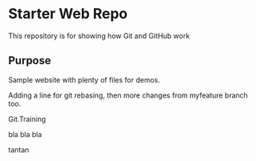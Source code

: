 # Starter Web Repo

This repository is for showing how Git and GitHub work

## Purpose

Sample website with plenty of files for demos.

Adding a line for git rebasing, then more changes from myfeature branch too.


Git.Training

bla bla bla

tantan
